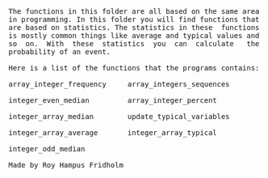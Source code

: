 
<pre>
The functions in this folder are all based on the same area
in programming. In this folder you will find functions that
are based on statistics. The statistics in these  functions
is mostly common things like average and typical values and
so  on.  With  these  statistics  you  can  calculate   the
probability of an event.

Here is a list of the functions that the programs contains:

array_integer_frequency     array_integers_sequences

integer_even_median         array_integer_percent

integer_array_median        update_typical_variables

integer_array_average       integer_array_typical

integer_odd_median

Made by Roy Hampus Fridholm
</pre>
